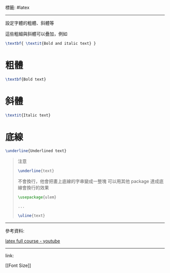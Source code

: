 標籤: #latex 

---

設定字體的粗體、斜體等

這些粗細與斜體可以疊加，例如

```latex
\textbf{ \textit{Bold and italic text} }
```

# 粗體

```latex
\textbf{Bold text}
```

# 斜體

```latex
\textit{Italic text}
```

# 底線

```latex
\underline{Underlined text}
```

> 注意
> ```latex
> \underline{text}
> ```
> 不會換行，他會把畫上底線的字串變成一整塊
> 可以用其他 package 達成底線會換行的效果
> ```latex
> \usepackage{ulem}
> 
> ...
> 
> \uline{text}
> ```

---

參考資料:

[latex full course - youtube](https://youtu.be/fCzF5gDy60g)

---

link:

[[Font Size]]